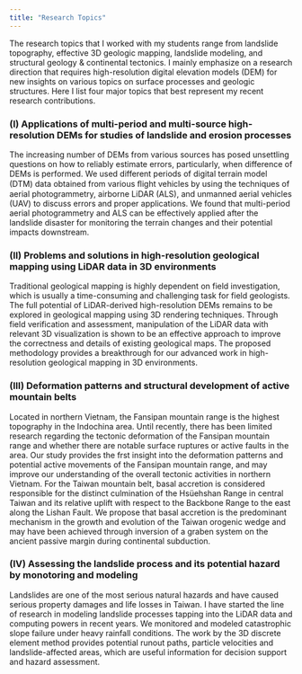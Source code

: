 ```yaml
---
title: "Research Topics"
---
```

  
The research topics that I worked with my students range from landslide topography, effective 3D geologic mapping, landslide modeling, and structural geology & continental tectonics. I mainly emphasize on a research direction that requires high-resolution digital elevation models (DEM) for new insights on various topics on surface processes and geologic structures. Here I list four major topics that best represent my recent research contributions.   
  
### (I) Applications of multi-period and multi-source high-resolution DEMs for studies of landslide and erosion processes   
The increasing number of DEMs from various sources has posed unsettling questions on how to reliably estimate errors, particularly, when difference of DEMs is performed. We used different periods of digital terrain model (DTM) data obtained from various ﬂight vehicles by using the techniques of aerial photogrammetry, airborne LiDAR (ALS), and unmanned aerial vehicles (UAV) to discuss errors and proper applications. We found that multi-period aerial photogrammetry and ALS can be effectively applied after the landslide disaster for monitoring the terrain changes and their potential impacts downstream.   
  
### (II) Problems and solutions in high-resolution geological mapping using LiDAR data in 3D environments 
Traditional geological mapping is highly dependent on field investigation, which is usually a time-consuming and challenging task for field geologists. The full potential of LiDAR-derived high-resolution DEMs remains to be explored in geological mapping using 3D rendering techniques. Through field verification and assessment, manipulation of the LiDAR data with relevant 3D visualization is shown to be an effective approach to improve the correctness and details of existing geological maps. The proposed methodology provides a breakthrough for our advanced work in high-resolution geological mapping in 3D environments.  
  
### (III) Deformation patterns and structural development of active mountain belts  
Located in northern Vietnam, the Fansipan mountain range is the highest topography in the Indochina area. Until recently, there has been limited research regarding the tectonic deformation of the Fansipan mountain range and whether there are notable surface ruptures or active faults in the area. Our study provides the frst insight into the deformation patterns and potential active movements of the Fansipan mountain range, and may improve our understanding of the overall tectonic activities in northern Vietnam. For the Taiwan mountain belt, basal accretion is considered responsible for the distinct culmination of the Hsüehshan Range in central Taiwan and its relative uplift with respect to the Backbone Range to the east along the Lishan Fault. We propose that basal accretion is the predominant mechanism in the growth and evolution of the Taiwan orogenic wedge and may have been achieved through inversion of a graben system on the ancient passive margin during continental subduction. 
  
### (IV) Assessing the landslide process and its potential hazard by monotoring and modeling
Landslides are one of the most serious natural hazards and have caused serious property damages and life losses in Taiwan. I have started the line of research in modeling landslide processes tapping into the LiDAR data and computing powers in recent years. We monitored and modeled catastrophic slope failure under heavy rainfall conditions. The work by the 3D discrete element method provides potential runout paths, particle velocities and landslide-affected areas, which are useful information for decision support and hazard assessment. 
